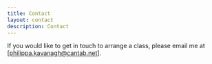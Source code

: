 ```yaml
---
title: Contact
layout: contact
description: Contact
---
```


If you would like to get in touch to arrange a class, please email me at [philippa.kavanagh@cantab.net].